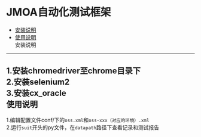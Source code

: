 JMOA自动化测试框架
=====
* [安装说明](#安装说明)<br>
* [使用说明](#安装说明)<br>
安装说明
-----
1.安装chromedriver至chrome目录下<br>
2.安装selenium2<br>
3.安装cx_oracle<br>
使用说明
-----
1.编辑配置文件conf/下的`oss.xml`和`oss-xxx（对应的环境）.xml`<br>
2.运行`suit`开头的py文件，在`datapath`路径下查看记录和测试报告
